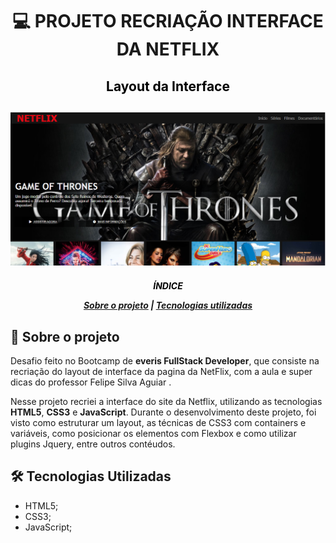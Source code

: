 <h1 align="center">

:computer: **PROJETO RECRIAÇÃO INTERFACE DA NETFLIX**

</h1>

<h2 align="center" style="color:black"> Layout da Interface
<h2>

<h2 align="center">
<img alt="layout" src= "image/interface.png" width="600px">
</h2>

<h5 align="center">
<p style="color:black">ÍNDICE</p>

[Sobre o projeto](#-Sobre-o-projeto) | [Tecnologias utilizadas](#-Tecnologias-Utilizadas)

</h5>

## 🚀 Sobre o projeto

Desafio feito no Bootcamp de **everis FullStack Developer**, que consiste na recriação do layout de interface da pagina da NetFlix, com a aula e super dicas do professor Felipe Silva Aguiar
.

Nesse projeto recriei a interface do site da Netflix, utilizando as tecnologias **HTML5**, **CSS3** e **JavaScript**. 
Durante o desenvolvimento deste projeto, foi visto como estruturar um layout, as técnicas de CSS3 com containers e variáveis, como posicionar os elementos com Flexbox e como utilizar plugins Jquery, entre outros contéudos.

## 🛠️ Tecnologias Utilizadas

- HTML5;
- CSS3;
- JavaScript;